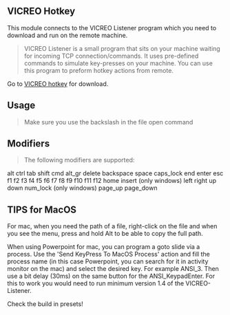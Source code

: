 ## VICREO Hotkey
This module connects to the VICREO Listener program which you need to download and run on the remote machine.

>  VICREO Listener is a small program that sits on your machine waiting for incoming TCP connection/commands. It uses pre-defined commands to simulate key-presses on your machine. You can use this program to preform hotkey actions from remote.

Go to [VICREO hotkey](https://vicreo.eu/hotkey) for download.

## Usage

> Make sure you use the backslash in the file open command

## Modifiers ##

>The following modifiers are supported:

alt
ctrl
tab
shift
cmd
alt_gr
delete
backspace
space
caps_lock
end
enter
esc
f1
f2
f3
f4
f5
f6
f7
f8
f9
f10
f11
f12
home
insert (only windows)
left
right
up
down
num_lock (only windows)
page_up
page_down

## TIPS for MacOS ##

For mac, when you need the path of a file, right-click on the file and when you see the menu, press and hold Alt to be able to copy the full path.

When using Powerpoint for mac, you can program a goto slide via a process. Use the 'Send KeyPress To MacOS Process' action and fill the process name (in this case Powerpoint, you can search for it in activity monitor on the mac) and select the desired key. For example ANSI_3. Then use a bit delay (30ms) on the same button for the ANSI_KeypadEnter.
For this to work you would need to run minimum version 1.4 of the VICREO-Listener.

Check the build in presets!
